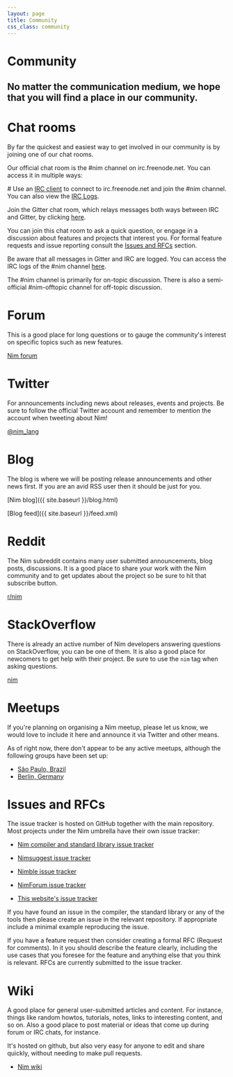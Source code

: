 ```yaml
---
layout: page
title: Community
css_class: community
---
```


<h1 class="text-centered page-title main-heading">Community</h1>

<h2 class="text-centered page-subtitle">
  No matter the communication medium, we hope that you will find a place in
  our community.
</h2>

# Chat rooms

By far the quickest and easiest way to get involved in our community is
by joining one of our chat rooms.

Our official chat room is the #nim channel on irc.freenode.net. You can
access it in multiple ways:

<i class="fa fa-irc li" aria-hidden="true">#</i>
Use an [IRC client](https://en.wikipedia.org/wiki/Internet_Relay_Chat#Clients)
to connect to irc.freenode.net and join the #nim channel. You can also view
the [IRC Logs](https://irclogs.nim-lang.org).

<i class="fa fa-gitter black li" aria-hidden="true"></i>
Join the Gitter chat room, which relays messages both ways between IRC and
Gitter, by clicking [here](https://gitter.im/nim-lang/Nim).

You can join this chat room to ask a quick question, or engage in a discussion
about features and projects that interest you. For formal feature requests and
issue reporting consult the [Issues and RFCs](#issues-and-rfcs) section.

Be aware that all messages in Gitter and IRC are logged.
You can access the IRC logs of the #nim channel
[here](https://irclogs.nim-lang.org).

The #nim channel is primarily for on-topic discussion. There is also a
semi-official #nim-offtopic channel for off-topic discussion.

# Forum

This is a good place for long questions or to gauge the community's interest
on specific topics such as new features.

<i class="fa fa-comments" aria-hidden="true"></i>
[Nim forum](https://forum.nim-lang.org)

# Twitter

For announcements including news about releases, events and projects. Be sure
to follow the official Twitter account and remember to mention
the account when tweeting about Nim!

<i class="fa fa-twitter" aria-hidden="true"></i>
[@nim_lang](https://twitter.com/nim_lang)

# Blog

The blog is where we will be posting release announcements and other news first.
If you are an avid RSS user then it should be just for you.

<i class="fa fa-bullhorn" aria-hidden="true"></i>
[Nim blog]({{ site.baseurl }}/blog.html)

<i class="fa fa-rss" aria-hidden="true"></i>
[Blog feed]({{ site.baseurl }}/feed.xml)

# Reddit

The Nim subreddit contains many user submitted announcements, blog posts,
discussions. It is a good place to share your work with the Nim community and
to get updates about the project so be sure to hit that subscribe button.

<i class="fa fa-reddit" aria-hidden="true"></i>
[r/nim](https://reddit.com/r/nim)

# StackOverflow

There is already an active number of Nim developers answering questions on
StackOverflow, you can be one of them. It is also a good place for newcomers to
get help with their project. Be sure to use the ``nim`` tag when asking
questions.

<i class="fa fa-stack-overflow" aria-hidden="true"></i>
[nim](https://stackoverflow.com/questions/tagged/nim)

# Meetups

If you're planning on organising a Nim meetup, please let us know, we would
love to include it here and announce it via Twitter and other means.

As of right now, there don't appear to be any active meetups, although the
following groups have been set up:

* [São Paulo, Brazil](http://www.meetup.com/pt-BR/nim-br)
* [Berlin, Germany](https://www.meetup.com/The-Nim-Language-Meetup/)

# Issues and RFCs

The issue tracker is hosted on GitHub together with the main repository.
Most projects under the Nim umbrella have their own issue tracker:


* [Nim compiler and standard library issue tracker](https://github.com/nim-lang/Nim/issues)

* [Nimsuggest issue tracker](https://github.com/nim-lang/nimsuggest/issues)

* [Nimble issue tracker](https://github.com/nim-lang/nimble/issues)

* [NimForum issue tracker](https://github.com/nim-lang/nimsuggest/issues)

* [This website's issue tracker](https://github.com/nim-lang/website/issues)

If you have found an issue in the compiler, the standard library or any of
the tools then please create an issue in the relevant repository. If
appropriate include a minimal example reproducing the issue.

If you have a feature request then consider creating a formal RFC
(Request for comments). In it you should describe the feature clearly,
including the use cases that you foresee for the feature and anything else
that you think is relevant. RFCs are currently submitted to the
issue tracker.

# Wiki

A good place for general user-submitted articles and content. For instance,
things like random howtos, tutorials, notes, links to interesting content,
and so on. Also a good place to post material or ideas that come up during
forum or IRC chats, for instance.

It's hosted on github, but also very easy for anyone to edit and share
quickly, without needing to make pull requests.

* [Nim wiki](https://github.com/nim-lang/Nim/wiki)

